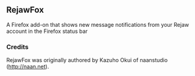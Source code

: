 ## RejawFox
A Firefox add-on that shows new message notifications from your Rejaw account in the Firefox status bar

### Credits
RejawFox was originally authored by Kazuho Okui of naanstudio (http://naan.net).
